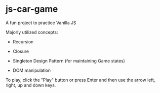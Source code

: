 # js-car-game
A fun project to practice Vanilla JS

Majorly utilized concepts:

- Recursion

- Closure

- Singleton Design Pattern (for maintaining Game states)

- DOM manipulation

To play, click the "Play" button or press Enter and then use the arrow left, right, up and down keys.
